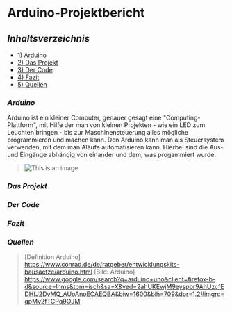 # **Arduino-Projektbericht** 

## **_Inhaltsverzeichnis_** 
- [1) Arduino](#arduino)
- [2) Das Projekt](#dasprojekt) 
- [3) Der Code](#dercode) 
- [4) Fazit](#fazit) 
- [5) Quellen](#quellen) 

### _Arduino_ 
Arduino ist ein kleiner Computer, genauer gesagt eine "Computing-Plattform", mit Hilfe der man von kleinen Projekten - wie ein LED zum Leuchten bringen - bis zur Maschinensteuerung alles mögliche programmieren und machen kann. Den Arduino kann man als Steuersystem verwenden, mit dem man Aläufe automatisieren kann. Hierbei sind die Aus- und Eingänge abhängig von einander und dem, was progammiert wurde. 
> ![This is an image](https://m.media-amazon.com/images/I/51txW1iicVL._AC_.jpg)

### _Das Projekt_
### _Der Code_ 
### _Fazit_ 
### _Quellen_
> [Definition Arduino] https://www.conrad.de/de/ratgeber/entwicklungskits-bausaetze/arduino.html
> [Bild: Arduino] https://www.google.com/search?q=arduino+uno&client=firefox-b-d&source=lnms&tbm=isch&sa=X&ved=2ahUKEwjM9eyspbr9AhUzcfEDHfJ2DvMQ_AUoAnoECAEQBA&biw=1600&bih=709&dpr=1.2#imgrc=qpMv2fTCPq9OJM
